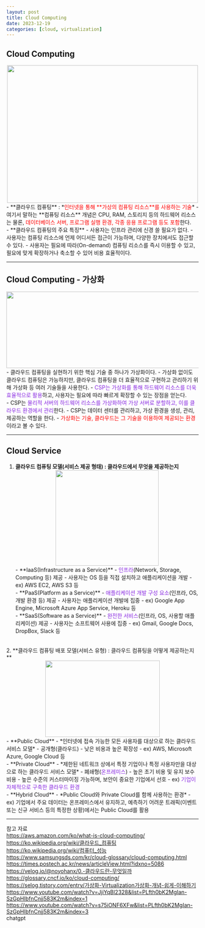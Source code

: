 ```yaml
---
layout: post
title: Cloud Computing
date: 2023-12-19
categories: [cloud, virtualization]
---
```

## Cloud Computing
<center><img src="https://github.com/LeeJae-H/LeeJae-H.github.io/assets/122717063/3d7a2aac-5864-4824-8f39-9474726012b1" width="500" height="360"></center>  
- **클라우드 컴퓨팅** : *<span style="color:red">인터넷을 통해 **가상의 컴퓨팅 리소스**를 사용하는 기술</span>*  
    - 여기서 말하는 **컴퓨팅 리소스** 개념은 CPU, RAM, 스토리지 등의 하드웨어 리소스는 물론, <span style="color:red">데이터베이스 서버, 프로그램 실행 환경, 각종 응용 프로그램 등도 포함</span>한다.  
<br>
- **클라우드 컴퓨팅의 주요 특징**
    - 사용자는 인프라 관리에 신경 쓸 필요가 없다.  
    - 사용자는 컴퓨팅 리소스에 언제 어디서든 접근이 가능하며, 다양한 장치에서도 접근할 수 있다. 
    - 사용자는 필요에 따라(On-demand) 컴퓨팅 리소스를 즉시 이용할 수 있고, 필요에 맞게 확장하거나 축소할 수 있어 비용 효율적이다.

---
## Cloud Computing - 가상화
<center><img src="https://github.com/LeeJae-H/LeeJae-H.github.io/assets/122717063/c8d9a31c-889c-47e6-bac5-b624b75de12c" width="600" height="200"></center>
- 클라우드 컴퓨팅을 실현하기 위한 핵심 기술 중 하나가 가상화이다.
    - 가상화 없이도 클라우드 컴퓨팅은 가능하지만, 클라우드 컴퓨팅을 더 효율적으로 구현하고 관리하기 위해 가상화 등 여러 기술들을 사용한다.
    - <span style="color:blueviolet">CSP는 가상화를 통해 하드웨어 리소스를 더욱 효율적으로 활용</span>하고, 사용자는 필요에 따라 빠르게 확장할 수 있는 장점을 얻는다.   
<br>
- CSP는 <span style="color:blueviolet">물리적 서버의 하드웨어 리소스를 가상화하여 가상 서버로 분할하고, 이를 클라우드 환경에서 관리</span>한다. 
    - CSP는 데이터 센터를 관리하고, 가상 환경을 생성, 관리, 제공하는 역할을 한다.  
    - <span style="color:red">가상화는 기술, 클라우드는 그 기술을 이용하여 제공되는 환경</span>이라고 볼 수 있다.   

---
## Cloud Service 
1. **클라우드 컴퓨팅 모델(서비스 제공 형태) : 클라우드에서 무엇을 제공하는지**
    <center><img src="https://github.com/LeeJae-H/LeeJae-H.github.io/assets/122717063/51016319-455a-4717-8d8e-3f9ec6831513" width="270" height="250"></center>
    - **IaaS(Infrastructure as a Service)**  
        - <span style="color:blueviolet">인프라</span>(Network, Storage, Computing 등) 제공
        - 사용자는 OS 등을 직접 설치하고 애플리케이션을 개발
        - ex) AWS EC2, AWS S3 등  
    <br>
    - **PaaS(Platform as a Service)**
        - <span style="color:blueviolet">애플리케이션 개발 구성 요소</span>(인프라, OS, 개발 환경 등) 제공
        - 사용자는 애플리케이션 개발에 집중
        - ex) Google App Engine, Microsoft Azure App Service, Heroku 등  
    <br>
    - **SaaS(Software as a Service)**
        - <span style="color:blueviolet">완전한 서비스</span>(인프라, OS, 사용할 애플리케이션) 제공
        - 사용자는 소프트웨어 사용에 집중
        - ex) Gmail, Google Docs, DropBox, Slack 등
<br>
2. **클라우드 컴퓨팅 배포 모델(서비스 유형) : 클라우드 컴퓨팅을 어떻게 제공하는지**
    <center><img src="https://github.com/LeeJae-H/LeeJae-H.github.io/assets/122717063/10dfcf5c-5def-4605-a460-e75b2259a23f" width="300" height="200"></center>
    - **Public Cloud**
        - *인터넷에 접속 가능한 모든 사용자를 대상으로 하는 클라우드 서비스 모델*
        - 공개형(클라우드)
        - 낮은 비용과 높은 확장성
        - ex) AWS, Microsoft Azure, Google Cloud 등  
    <br>
    - **Private Cloud**
        - *제한된 네트워크 상에서 특정 기업이나 특정 사용자만을 대상으로 하는 클라우드 서비스 모델*
        - 폐쇄형(<span style="color:blueviolet">온프레미스</span>)
        - 높은 초기 비용 및 유지 보수 비용
        - 높은 수준의 커스터마이징 가능하며, 보안이 중요한 기업에서 선호
        - ex) <span style="color:blueviolet">기업이 자체적으로 구축한 클라우드 환경</span>  
    <br>
    - **Hybrid Cloud**
        - *Public Cloud와 Private Cloud를 함께 사용하는 환경*
        - ex) 기업에서 주요 데이터는 온프레미스에서 유지하고, 예측하기 어려운 트래픽(이벤트 또는 신규 서비스 등의 특정한 상황)에서는 Public Cloud를 활용

---
참고 자료  
https://aws.amazon.com/ko/what-is-cloud-computing/
https://ko.wikipedia.org/wiki/클라우드_컴퓨팅  
https://ko.wikipedia.org/wiki/컴퓨터_성능   
https://www.samsungsds.com/kr/cloud-glossary/cloud-computing.html  
https://times.postech.ac.kr/news/articleView.html?idxno=5086  
https://velog.io/@noyohanx/0.-클라우드란-무엇일까   
https://glossary.cncf.io/ko/cloud-computing/  
https://selog.tistory.com/entry/가상화-Virtualization가상화-개념-쉽게-이해하기   
https://www.youtube.com/watch?v=JjiYqBl2328&list=PLfth0bK2MgIan-SzGpHIbfnCnjj583K2m&index=1   
https://www.youtube.com/watch?v=s75iONF6XFw&list=PLfth0bK2MgIan-SzGpHIbfnCnjj583K2m&index=3   
chatgpt